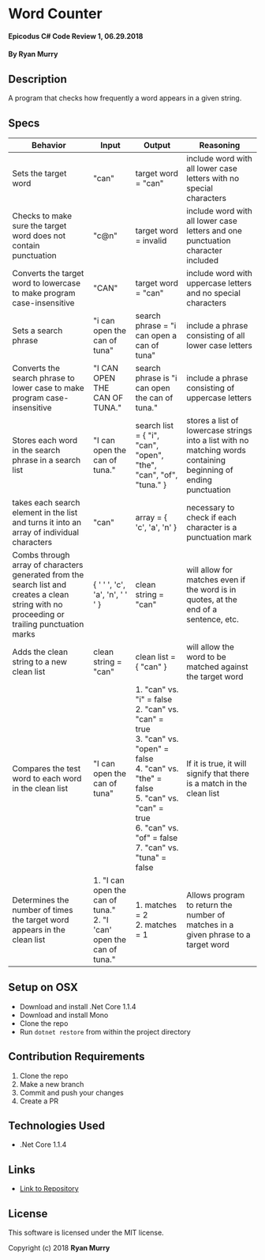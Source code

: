 # Word Counter

#### Epicodus C# Code Review 1, 06.29.2018

#### By Ryan Murry

## Description

A program that checks how frequently a word appears in a given string.

## Specs

| Behavior | Input | Output | Reasoning |
|----------|-------|--------|-----------|
| Sets the target word | "can" | target word = "can" | include word with all lower case letters with no special characters |
| Checks to make sure the target word does not contain punctuation | "c@n" | target word = invalid | include word with all lower case letters and one punctuation character included |
| Converts the target word to lowercase to make program case-insensitive | "CAN" | target word = "can" |include word with uppercase letters and no special characters |
| Sets a search phrase | "i can open the can of tuna" | search phrase = "i can open a can of tuna" | include a phrase consisting of all lower case letters |
| Converts the search phrase to lower case to make program case-insensitive | "I CAN OPEN THE CAN OF TUNA." | search phrase is "i can open the can of tuna." | include a phrase consisting of uppercase letters
| Stores each word in the search phrase in a search list | "I can open the can of tuna." | search list = { "i", "can", "open", "the", "can", "of", "tuna." } | stores a list of lowercase strings into a list with no matching words containing beginning of ending punctuation
| takes each search element in the list and turns it into an array of individual characters | "can" | array = { 'c', 'a', 'n' } | necessary to check if each character is a punctuation mark |
| Combs through array of characters generated from the search list and creates a clean string with no proceeding or trailing punctuation marks | { ' ' ', 'c', 'a', 'n', ' ' ' } | clean string = "can" | will allow for matches even if the word is in quotes, at the end of a sentence, etc.
| Adds the clean string to a new clean list | clean string = "can" | clean list = { "can" } | will allow the word to be matched against the target word |
| Compares the test word to each word in the clean list | "I can open the can of tuna" | 1. "can" vs. "i" = false </br> 2. "can" vs. "can" = true </br> 3. "can" vs. "open" = false </br> 4. "can" vs. "the" = false </br> 5. "can" vs. "can" = true </br> 6. "can" vs. "of" = false </br> 7. "can" vs. "tuna" = false </br> | If it is true, it will signify that there is a match in the clean list |
| Determines the number of times the target word appears in the clean list| 1. "I can open the can of tuna." </br> 2. "I 'can' open the can of tuna." | 1. matches = 2 </br> 2. matches = 1 | Allows program to return the number of matches in a given phrase to a target word |


## Setup on OSX

* Download and install .Net Core 1.1.4
* Download and install Mono
* Clone the repo
* Run `dotnet restore` from within the project directory

## Contribution Requirements

1. Clone the repo
1. Make a new branch
1. Commit and push your changes
1. Create a PR

## Technologies Used

* .Net Core 1.1.4

## Links

* [Link to Repository](https://github.com/ryanjmurry/WordCounter.Solution)

## License

This software is licensed under the MIT license.

Copyright (c) 2018 **Ryan Murry**
